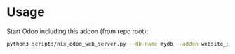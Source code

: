 # Usage

Start Odoo including this addon (from repo root):

```bash
python3 scripts/nix_odoo_web_server.py --db-name mydb --addon website_sale_comparison
```
